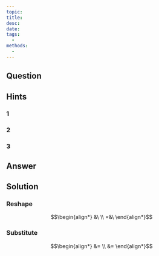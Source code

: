 ```yaml
---
topic: 
title: 
desc: 
date: 
tags:
  - 
methods:
  - 
---
```



## Question
```math

```


## Hints

### 1

### 2

### 3


## Answer
```math

```


## Solution

### Reshape
```math
\begin{align*}
  &\ 
  \\ =&\ 
\end{align*}
```

### Substitute
```math
\begin{align*}
  &= 
  \\ &= 
\end{align*}
```
